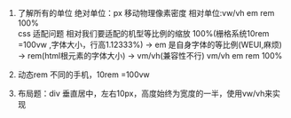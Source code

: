 1. 了解所有的单位 
    绝对单位：px  移动物理像素密度
    相对单位:vw/vh em rem 100%   
    css 适配问题 相对我们要适配的机型等比例的缩放
    100%(栅格系统10rem =100vw ,字体大小，行高1.12333%) -> em 是自身字体的等比例(WEUI,麻烦) -> rem(html根元素的字体大小) -> vm/vh(兼容性不行)
    vm/vh  em rem 100%

2. 动态rem 不同的手机，10rem =100vw
3. 布局题：div 垂直居中，左右10px，高度始终为宽度的一半，使用vw/vh来实现
